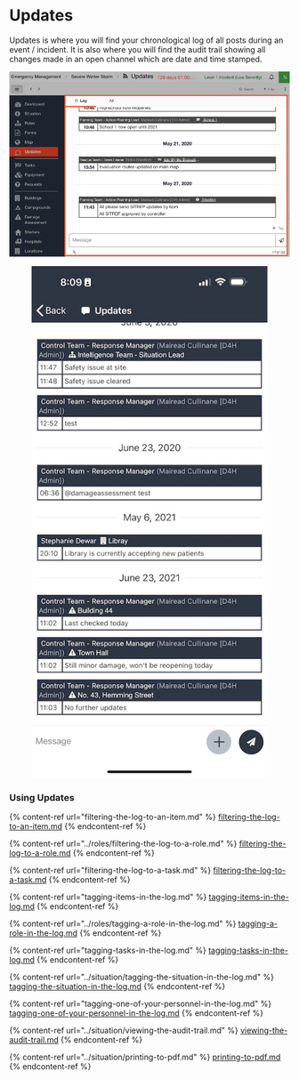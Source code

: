 # Updates

Updates is where you will find your chronological log of all posts during an event / incident. It is also where you will find the audit trail showing all changes made in an open channel which are date and time stamped.&#x20;

![](../../.gitbook/assets/updates.png)

<figure><img src="../../.gitbook/assets/Screenshot 2022-11-29 at 8.09.08 AM (1).jpeg" alt=""><figcaption></figcaption></figure>

### Using Updates

{% content-ref url="filtering-the-log-to-an-item.md" %}
[filtering-the-log-to-an-item.md](filtering-the-log-to-an-item.md)
{% endcontent-ref %}

{% content-ref url="../roles/filtering-the-log-to-a-role.md" %}
[filtering-the-log-to-a-role.md](../roles/filtering-the-log-to-a-role.md)
{% endcontent-ref %}

{% content-ref url="filtering-the-log-to-a-task.md" %}
[filtering-the-log-to-a-task.md](filtering-the-log-to-a-task.md)
{% endcontent-ref %}

{% content-ref url="tagging-items-in-the-log.md" %}
[tagging-items-in-the-log.md](tagging-items-in-the-log.md)
{% endcontent-ref %}

{% content-ref url="../roles/tagging-a-role-in-the-log.md" %}
[tagging-a-role-in-the-log.md](../roles/tagging-a-role-in-the-log.md)
{% endcontent-ref %}

{% content-ref url="tagging-tasks-in-the-log.md" %}
[tagging-tasks-in-the-log.md](tagging-tasks-in-the-log.md)
{% endcontent-ref %}

{% content-ref url="../situation/tagging-the-situation-in-the-log.md" %}
[tagging-the-situation-in-the-log.md](../situation/tagging-the-situation-in-the-log.md)
{% endcontent-ref %}

{% content-ref url="tagging-one-of-your-personnel-in-the-log.md" %}
[tagging-one-of-your-personnel-in-the-log.md](tagging-one-of-your-personnel-in-the-log.md)
{% endcontent-ref %}

{% content-ref url="../situation/viewing-the-audit-trail.md" %}
[viewing-the-audit-trail.md](../situation/viewing-the-audit-trail.md)
{% endcontent-ref %}

{% content-ref url="../situation/printing-to-pdf.md" %}
[printing-to-pdf.md](../situation/printing-to-pdf.md)
{% endcontent-ref %}
